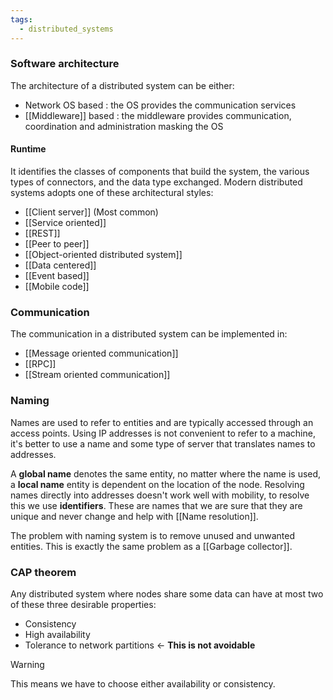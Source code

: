 ```yaml
---
tags:
  - distributed_systems
---
```

### Software architecture

The architecture of a distributed system can be either:
- Network OS based : the OS provides the communication services
- [[Middleware]] based : the middleware provides communication, coordination and administration masking the OS
#### Runtime

It identifies the classes of components that build the system, the various types of connectors, and the data type exchanged. Modern distributed systems adopts one of these architectural styles:
- [[Client server]] (Most common)
- [[Service oriented]]
- [[REST]]
- [[Peer to peer]]
- [[Object-oriented distributed system]]
- [[Data centered]]
- [[Event based]]
- [[Mobile code]]
### Communication

The communication in a distributed system can be implemented in:
- [[Message oriented communication]]
- [[RPC]]
- [[Stream oriented communication]]
### Naming

Names are used to refer to entities and are typically accessed through an access points. Using IP addresses is not convenient to refer to a machine, it's better to use a name and some type of server that translates names to addresses. 

A **global name** denotes the same entity, no matter where the name is used, a **local name** entity is dependent on the location of the node. Resolving names directly into addresses doesn't work well with mobility, to resolve this we use **identifiers**. These are names that we are sure that they are unique and never change and help with [[Name resolution]].

The problem with naming system is to remove unused and unwanted entities. This is exactly the same problem as a [[Garbage collector]].
### CAP theorem

Any distributed system where nodes share some data can have at most two of these three desirable properties:
- Consistency
- High availability
- Tolerance to network partitions <- **This is not avoidable**

>[!warning]
This means we have to choose either availability or consistency.
